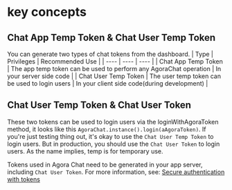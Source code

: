 # key concepts
## Chat App Temp Token & Chat User Temp Token
You can generate two types of chat tokens from the dashboard.
|  Type   |  Privileges  |  Recommended Use |
|  ----  | ----  | ----  |
| Chat App Temp Token  | The app temp token can be used to perform any AgoraChat operation | In your server side code  |
| Chat User Temp Token  | The user temp token can be used to login users |  In your client side code(during development)  |

## Chat User Temp Token & Chat User Token
These two tokens can be used to login users via the loginWithAgoraToken method, it looks like this `AgoraChat.instance().login(aAgoraToken)`.
If you're just testing thing out, it's okay to use the `Chat User Temp Token` to login users. But in production, you should use the `Chat User Token` to login users. As the name implies, temp is for temporary use.

Tokens used in Agora Chat need to be generated in your app server, including `Chat User Token`. For more information, see: [Secure authentication with tokens
]( https://docs.agora.io/en/agora-chat/develop/authentication?platform=ios)
